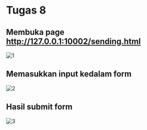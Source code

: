 # Tugas 8

## Membuka page http://127.0.0.1:10002/sending.html

![1](screenshots/ai)

## Memasukkan input kedalam form

![2](screenshots/ai)

## Hasil submit form

![3](screenshots/ai)